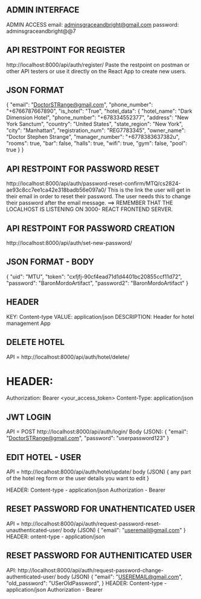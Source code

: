 ## ADMIN INTERFACE
ADMIN ACCESS
email: adminsgraceandbright@gmail.com
password: adminsgraceandbright@@7

## API RESTPOINT FOR REGISTER
http://localhost:8000/api/auth/register/
Paste the restpoint on postman or other API testers or use it directly on the React App to create new users. 
## JSON FORMAT
{
    "email": "DoctorSTRange@gmail.com",
    "phone_number": "+6766787667890",
    "is_hotel": "True",
    "hotel_data": {
        "hotel_name": "Dark Dimension Hotel",
        "phone_number": "+678334552377",
        "address": "New York Sanctum",
        "country": "United States",
        "state_region": "New York",
        "city": "Manhattan",
        "registration_num": "REG7783345",
        "owner_name": "Doctor Stephen Strange",
        "manager_number": "+6778383637382u",
        "rooms": true,
        "bar": false,
        "halls": true,
        "wifi": true,
        "gym": false,
        "pool": true
    }
}

## API RESTPOINT FOR PASSWORD RESET
http://localhost:8000/api/auth/password-reset-confirm/MTQ/cs2824-ae93c8cc7ee1ca42e318badb56e097a0/
This is the link the user will get in their email in order to reset their password.  The user needs this to change their password after the email message.
 ==> REMEMBER THAT THE LOCALHOST IS LISTENING ON 3000- REACT FRONTEND SERVER.

## API RESTPOINT FOR PASSWORD CREATION
http://localhost:8000/api/auth/set-new-password/

## JSON FORMAT - BODY
{
  "uid": "MTU",
  "token": "cxfjfj-90cf4ead71d1d4401bc20855ccf11d72",
  "password": "BaronMordoArtifact",
  "password2": "BaronMordoArtifact"
}

## HEADER
KEY: Content-type
VALUE: application/json
DESCRIPTION: Header for hotel management App



## DELETE HOTEL
API = http://localhost:8000/api/auth/hotel/delete/
# HEADER: 
Authorization: Bearer <your_access_token>
Content-Type: application/json


## JWT LOGIN
API = POST http://localhost:8000/api/auth/login/
Body (JSON):
{
    "email": "DoctorSTRange@gmail.com",
    "password": "userpassword123"
}

## EDIT HOTEL - USER
API = http://localhost:8000/api/auth/hotel/update/
body (JSON)
{
  any part of the hotel reg form or the user details you want to edit
}

HEADER: 
Content-type - application/json
Authorization - Bearer <session token>


## RESET PASSWORD FOR UNATHENTICATED USER
API = http://localhost:8000/api/auth/request-password-reset-unauthenticated-user/
body (JSON) 
{
  "email": "useremail@gmail.com"
}
HEADER:
ontent-type - application/json

## RESET PASSWORD FOR AUTHENITICATED USER
API: http://localhost:8000/api/auth/request-password-change-authenticated-user/
body (JSON)
{
  "email": "USEREMAIL@gmail.com",
  "old_password":
    "USerOldPassword",
}
HEADER: 
Content-type - application/json
Authorization - Bearer <session token>